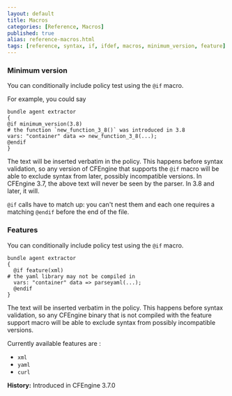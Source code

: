 ```yaml
---
layout: default
title: Macros
categories: [Reference, Macros]
published: true
alias: reference-macros.html
tags: [reference, syntax, if, ifdef, macros, minimum_version, feature]
---
```


### Minimum version

You can conditionally include policy test using the `@if` macro.

For example, you could say

```cf3
bundle agent extractor
{
@if minimum_version(3.8)
# the function `new_function_3_8()` was introduced in 3.8
vars: "container" data => new_function_3_8(...);
@endif
}
```

The text will be inserted verbatim in the policy. This happens before
syntax validation, so any version of CFEngine that supports the `@if`
macro will be able to exclude syntax from later, possibly incompatible
versions. In CFEngine 3.7, the above text will never be seen by the
parser. In 3.8 and later, it will.

`@if` calls have to match up: you can't nest them and each one
requires a matching `@endif` before the end of the file.

### Features

You can conditionally include policy test using the `@if` macro.

```cf3
bundle agent extractor
{
  @if feature(xml)
# the yaml library may not be compiled in
  vars: "container" data => parseyaml(...);
  @endif
}
```

The text will be inserted verbatim in the policy. This happens before
syntax validation, so any CFEngine binary that is not compiled with
the feature support macro will be able to exclude syntax from
possibly incompatible versions.

Currently available features are :
* `xml`
* `yaml`
* `curl`


**History:** Introduced in CFEngine 3.7.0
